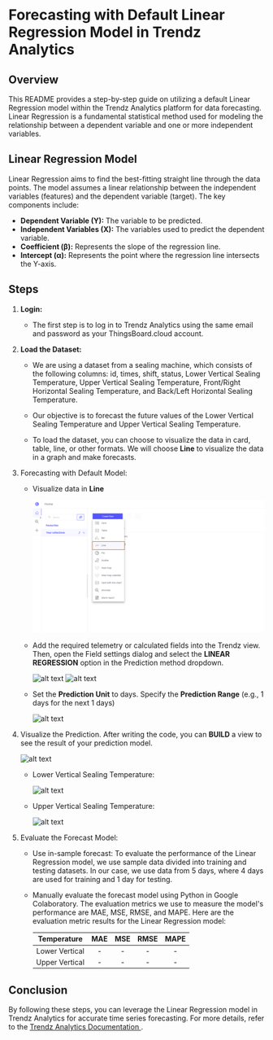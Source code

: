 # Forecasting with Default Linear Regression Model in Trendz Analytics

## **Overview**

This README provides a step-by-step guide on utilizing a default Linear Regression model within the Trendz Analytics platform for data forecasting. Linear Regression is a fundamental statistical method used for modeling the relationship between a dependent variable and one or more independent variables.

## Linear Regression Model

Linear Regression aims to find the best-fitting straight line through the data points. The model assumes a linear relationship between the independent variables (features) and the dependent variable (target). The key components include:

- **Dependent Variable (Y):** The variable to be predicted.
- **Independent Variables (X):** The variables used to predict the dependent variable.
- **Coefficient (β):** Represents the slope of the regression line.
- **Intercept (α):** Represents the point where the regression line intersects the Y-axis.

## **Steps**

1. **Login:**

   - The first step is to log in to Trendz Analytics using the same email and password as your ThingsBoard.cloud account.

2. **Load the Dataset:**

   - We are using a dataset from a sealing machine, which consists of the following columns: id, times, shift, status, Lower Vertical Sealing Temperature, Upper Vertical Sealing Temperature, Front/Right Horizontal Sealing Temperature, and Back/Left Horizontal Sealing Temperature.

   - Our objective is to forecast the future values of the Lower Vertical Sealing Temperature and Upper Vertical Sealing Temperature.

   - To load the dataset, you can choose to visualize the data in card, table, line, or other formats. We will choose **Line** to visualize the data in a graph and make forecasts.

3. Forecasting with Default Model:

   - Visualize data in **Line**

     ![alt text](images/default_LR/line.png)

   - Add the required telemetry or calculated fields into the Trendz view. Then, open the Field settings dialog and select the **LINEAR REGRESSION** option in the Prediction method dropdown.

     ![alt text](..\images\default_LR\fillgap.png)
     ![alt text](..\images\default_LR\pred.png)

   - Set the **Prediction Unit** to days. Specify the **Prediction Range** (e.g., 1 days for the next 1 days)

     ![alt text](..\images\default_LR\range.png)

4. Visualize the Prediction. After writing the code, you can **BUILD** a view to see the result of your prediction model.

   ![alt text](..\images\default_LR\build.png)

   - Lower Vertical Sealing Temperature:

     ![alt text](..\images\default_LR\result_vb.png)

   - Upper Vertical Sealing Temperature:

     ![alt text](..\images\default_LR\result_va.png)

5. Evaluate the Forecast Model:

   - Use in-sample forecast: To evaluate the performance of the Linear Regression model, we use sample data divided into training and testing datasets. In our case, we use data from 5 days, where 4 days are used for training and 1 day for testing.
   - Manually evaluate the forecast model using Python in Google Colaboratory. The evaluation metrics we use to measure the model's performance are MAE, MSE, RMSE, and MAPE. Here are the evaluation metric results for the Linear Regression model:

     |  Temperature   | MAE | MSE | RMSE | MAPE |
     | :------------: | :-: | :-: | :--: | :--: |
     | Lower Vertical |  -  |  -  |  -   |  -   |
     | Upper Vertical |  -  |  -  |  -   |  -   |

## Conclusion

By following these steps, you can leverage the Linear Regression model in Trendz Analytics for accurate time series forecasting. For more details, refer to the [Trendz Analytics Documentation ](https://thingsboard.io/docs/trendz/).
